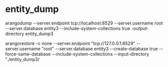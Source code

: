 # entity_dump
arangodump --server.endpoint tcp://localhost:8529 --server.username root --server.database entity3 --include-system-collections true -output-directory entity_dump3

arangorestore -c none --server.endpoint "tcp://127.0.0.1:8529"  --server.username "root" --server.database entity3 --create-database true --force-same-database --include-system-collections  --input-directory "./entity_dump3/
